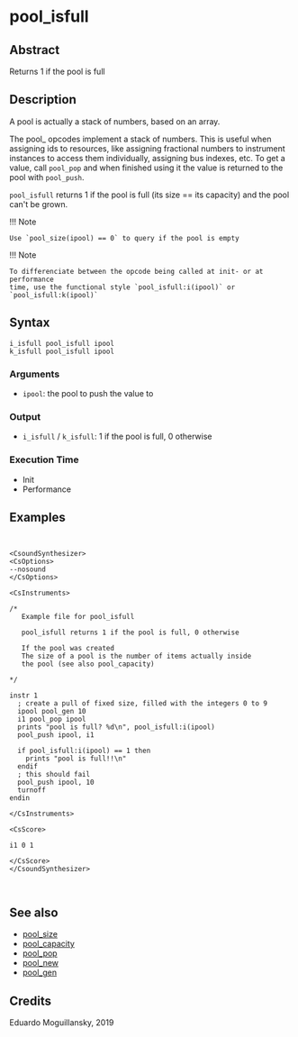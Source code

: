 # pool_isfull

## Abstract

Returns 1 if the pool is full

## Description

A pool is actually a stack of numbers, based on an array.

The pool_ opcodes implement a stack of numbers. This is useful when assigning
ids to resources, like assigning fractional numbers to instrument instances to
access them individually, assigning bus indexes, etc. To get a value, call `pool_pop` 
and when finished using it the value is returned to the pool with `pool_push`. 

`pool_isfull` returns 1 if the pool is full (its size == its capacity) and the pool can't 
be grown. 

!!! Note

    Use `pool_size(ipool) == 0` to query if the pool is empty
    

!!! Note

    To differenciate between the opcode being called at init- or at performance
    time, use the functional style `pool_isfull:i(ipool)` or `pool_isfull:k(ipool)`

## Syntax

    i_isfull pool_isfull ipool
    k_isfull pool_isfull ipool

### Arguments

* `ipool`: the pool to push the value to

### Output

* `i_isfull` / `k_isfull`: 1 if the pool is full, 0 otherwise


### Execution Time

* Init
* Performance

## Examples

```csound


<CsoundSynthesizer>
<CsOptions>
--nosound
</CsOptions>

<CsInstruments>

/*
   Example file for pool_isfull

   pool_isfull returns 1 if the pool is full, 0 otherwise
   
   If the pool was created
   The size of a pool is the number of items actually inside
   the pool (see also pool_capacity)

*/

instr 1
  ; create a pull of fixed size, filled with the integers 0 to 9
  ipool pool_gen 10
  i1 pool_pop ipool
  prints "pool is full? %d\n", pool_isfull:i(ipool)
  pool_push ipool, i1
  
  if pool_isfull:i(ipool) == 1 then
    prints "pool is full!!\n"
  endif
  ; this should fail
  pool_push ipool, 10
  turnoff
endin

</CsInstruments>

<CsScore>

i1 0 1

</CsScore>
</CsoundSynthesizer>



```

## See also

* [pool_size](pool_size.md)
* [pool_capacity](pool_capacity.md)
* [pool_pop](pool_pop.md)
* [pool_new](pool_new.md)
* [pool_gen](pool_gen.md)



## Credits

Eduardo Moguillansky, 2019

